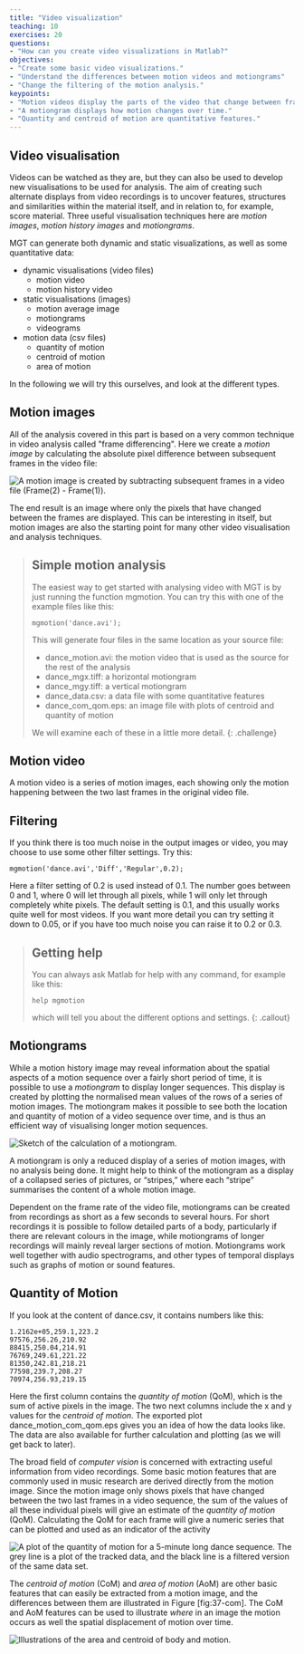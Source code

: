 ```yaml
---
title: "Video visualization"
teaching: 10
exercises: 20
questions:
- "How can you create video visualizations in Matlab?"
objectives:
- "Create some basic video visualizations."
- "Understand the differences between motion videos and motiongrams"
- "Change the filtering of the motion analysis."
keypoints:
- "Motion videos display the parts of the video that change between frames."
- "A motiongram displays how motion changes over time."
- "Quantity and centroid of motion are quantitative features."
---
```




## Video visualisation

Videos can be watched as they are, but they can also be used to develop new visualisations to be used for analysis. The aim of creating such alternate displays from video recordings is to uncover features, structures and similarities within the material itself, and in relation to, for example, score material. Three useful visualisation techniques here are *motion images*, *motion history images* and *motiongrams*.


MGT can generate both dynamic and static visualizations, as well as some quantitative data: 

- dynamic visualisations (video files)
	- motion video
	- motion history video
- static visualisations (images)
	- motion average image
	- motiongrams
	- videograms
- motion data (csv files)
	- quantity of motion
	- centroid of motion
	- area of motion

In the following we will try this ourselves, and look at the different types. 


## Motion images

All of the analysis covered in this part is based on a very common technique in video analysis called "frame differencing". Here we create a *motion image* by calculating the absolute pixel difference between subsequent frames in the video file: 

![A *motion image* is created by subtracting subsequent frames in a video file (Frame(2) - Frame(1)).](../fig/motion-image_640.jpg)

The end result is an image where only the pixels that have changed between the frames are displayed. This can be interesting in itself, but motion images are also the starting point for many other video visualisation and analysis techniques.


> ## Simple motion analysis
> The easiest way to get started with analysing video with MGT is by just running the function mgmotion. You can try this with one of the example files like this: 
>
>     mgmotion('dance.avi');
>
> This will generate four files in the same location as your source file: 
> 
> - dance_motion.avi: the motion video that is used as the source for the rest of the analysis
> - dance_mgx.tiff: a horizontal motiongram
> - dance_mgy.tiff: a vertical motiongram
> - dance_data.csv: a data file with some quantitative features
> - dance_com_qom.eps: an image file with plots of centroid and quantity of motion
> 
> We will examine each of these in a little more detail. 
{: .challenge}



## Motion video

A motion video is a series of motion images, each showing only the motion happening between the two last frames in the original video file.




## Filtering

If you think there is too much noise in the output images or video, you may choose to use some other filter settings. Try this: 

    mgmotion('dance.avi','Diff','Regular',0.2);

Here a filter setting of 0.2 is used instead of 0.1. The number goes between 0 and 1, where 0 will let through all pixels, while 1 will only let through completely white pixels. The default setting is 0.1, and this usually works quite well for most videos. If you want more detail you can try setting it down to 0.05, or if you have too much noise you can raise it to 0.2 or 0.3. 


> ## Getting help
> You can always ask Matlab for help with any command, for example like this: 
>
>     help mgmotion
>
> which will tell you about the different options and settings. 
{: .callout}


## Motiongrams

While a motion history image may reveal information about the spatial
aspects of a motion sequence over a fairly short period of time, it is
possible to use a *motiongram* to display longer sequences. This display is
created by plotting the normalised mean values of the rows of a series
of motion images. The motiongram makes it possible to see both the
location and quantity of motion of a video sequence over time, and is
thus an efficient way of visualising longer motion sequences.

![Sketch of the calculation of a motiongram.](../fig/motiongram_640.jpg)

A motiongram is only a reduced display of a series of motion images,
with no analysis being done. It might help to think of the motiongram as
a display of a collapsed series of pictures, or “stripes,” where each
“stripe” summarises the content of a whole motion image.

Dependent on the frame rate of the video file, motiongrams can be
created from recordings as short as a few seconds to several hours. For
short recordings it is possible to follow detailed parts of a body,
particularly if there are relevant colours in the image, while
motiongrams of longer recordings will mainly reveal larger sections of
motion. Motiongrams work well together with audio spectrograms, and
other types of temporal displays such as graphs of motion or sound
features.


## Quantity of Motion

If you look at the content of dance.csv, it contains numbers like this:

    1.2162e+05,259.1,223.2
    97576,256.26,210.92
    88415,250.04,214.91
    76769,249.61,221.22
    81350,242.81,218.21
    77598,239.7,208.27
    70974,256.93,219.15

Here the first column contains the *quantity of motion* (QoM), which is the sum of active pixels in the image. The two next columns include the x and y values for the *centroid of motion*. The exported plot dance_motion_com_qom.eps gives you an idea of how the data looks like. The data are also available for further calculation and plotting (as we will get back to later).

The broad field of *computer vision* is concerned with extracting useful information from video recordings.  Some basic motion features that are commonly used in music research are derived directly from the motion image. Since the motion image only shows pixels that have changed between the two last frames in a video sequence, the sum of the values of all these individual pixels will give an estimate of the *quantity of motion* (QoM). Calculating the QoM for each frame will give a numeric series that can be plotted and used as an indicator of the activity

![A plot of the quantity of motion for a 5-minute long dance sequence. The grey line is a plot of the tracked data, and the black line is a filtered version of the same data set.](../fig/quantity-of-motion_640.jpg)

The *centroid of motion* (CoM) and *area of motion* (AoM) are other basic features that can easily be extracted from a motion image, and the differences between them are illustrated in Figure \[fig:37-com\]. The CoM and AoM features can be used to illustrate *where* in an image the motion occurs as well the spatial displacement of motion over time.

![Illustrations of the area and centroid of body and motion.](../fig/centroid-of-motion_640.jpg)


